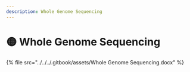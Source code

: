 ```yaml
---
description: Whole Genome Sequencing
---
```


# 🟡 Whole Genome Sequencing



{% file src="../../../.gitbook/assets/Whole Genome Sequencing.docx" %}
